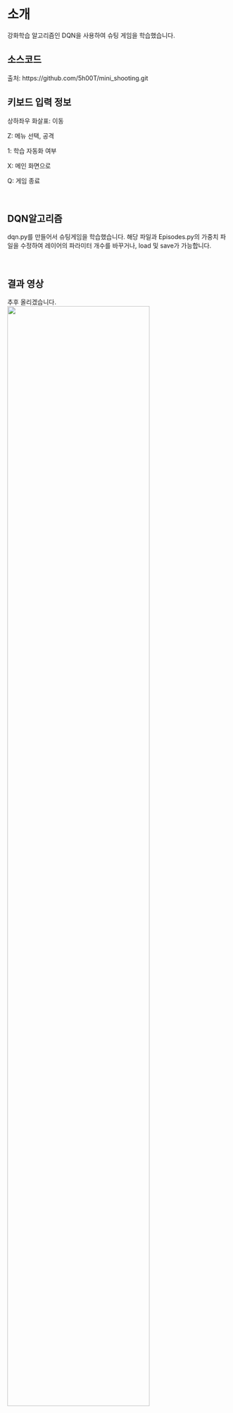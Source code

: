 <h1> 소개 </h1>
    강화학습 알고리즘인 DQN을 사용하여 슈팅 게임을 학습했습니다.

<br>

<h2> 소스코드 </h2>
출처: https://github.com/5h00T/mini_shooting.git

<br>

<h2> 키보드 입력 정보 </h2>

상하좌우 화살표: 이동

Z: 메뉴 선택, 공격

1: 학습 자동화 여부

X: 메인 화면으로

Q: 게임 종료

<br>

<h2> DQN알고리즘 </h2>

dqn.py를 만들어서 슈팅게임을 학습했습니다. 해당 파일과 Episodes.py의 가중치 파일을 수정하여 레이어의 파라미터 개수를 바꾸거나, load 및 save가 가능합니다. 

<br>    

<h2> 결과 영상 </h2>
추후 올리겠습니다.

<img width="80%" src="https://github.com/dIronmanb/Baram_making-RL_mini_shooting_game/tree/main/video/video.gif">
